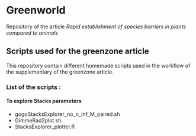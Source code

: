 # Greenworld
Repository of the article *Rapid establishment of species barriers in plants
compared to animals*

## Scripts used for the greenzone article

This repository contain different homemade scripts used in the workflow of the supplementary of the greenzone article.

### List of the scripts :

#### To explore Stacks parameters
- gogoStacksExplorer_no_n_inf_M_paired.sh 
- GimmeRad2plot.sh
- StacksExplorer_plotter.R

